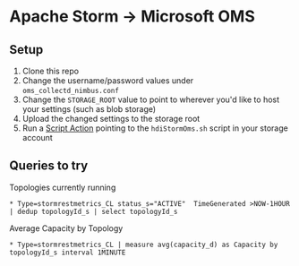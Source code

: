 # Apache Storm -> Microsoft OMS

## Setup

1. Clone this repo
1. Change the username/password values under `oms_collectd_nimbus.conf`
1. Change the `STORAGE_ROOT` value to point to wherever you'd like to host your settings (such as blob storage)
1. Upload the changed settings to the storage root
1. Run a [Script Action](https://docs.microsoft.com/en-us/azure/hdinsight/hdinsight-hadoop-script-actions-linux) pointing to the `hdiStormOms.sh` script in your storage account

## Queries to try

Topologies currently running

```
* Type=stormrestmetrics_CL status_s="ACTIVE"  TimeGenerated >NOW-1HOUR | dedup topologyId_s | select topologyId_s
```

Average Capacity by Topology

```
* Type=stormrestmetrics_CL | measure avg(capacity_d) as Capacity by topologyId_s interval 1MINUTE
```